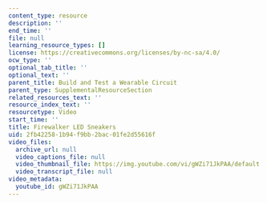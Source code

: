 ```yaml
---
content_type: resource
description: ''
end_time: ''
file: null
learning_resource_types: []
license: https://creativecommons.org/licenses/by-nc-sa/4.0/
ocw_type: ''
optional_tab_title: ''
optional_text: ''
parent_title: Build and Test a Wearable Circuit
parent_type: SupplementalResourceSection
related_resources_text: ''
resource_index_text: ''
resourcetype: Video
start_time: ''
title: Firewalker LED Sneakers
uid: 2fb42258-1b94-f9bb-2bac-01fe2d55616f
video_files:
  archive_url: null
  video_captions_file: null
  video_thumbnail_file: https://img.youtube.com/vi/gWZi71JkPAA/default.jpg
  video_transcript_file: null
video_metadata:
  youtube_id: gWZi71JkPAA
---
```

